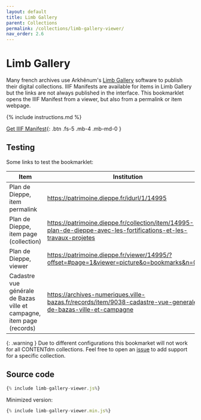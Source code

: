 ```yaml
---
layout: default
title: Limb Gallery
parent: Collections
permalink: /collections/limb-gallery-viewer/
nav_order: 2.6
---
```

# Limb Gallery
Many french archives use Arkhênum's [Limb Gallery](https://limbgallery.com/) software to publish their digital collections. IIIF Manifests are available for items in Limb Gallery but the links are not always published in the interface. This bookmarklet opens the IIIF Manifest from a viewer, but also from a permalink or item webpage.

{% include instructions.md %}

<a href="{% include limb-gallery-viewer.min.js%}">Get IIIF Manifest</a>{: .btn .fs-5 .mb-4 .mb-md-0 }

## Testing
Some links to test the bookmarklet:

| Item                                                                  | Institution                                                                                                       |
|-----------------------------------------------------------------------|-------------------------------------------------------------------------------------------------------------------|
| Plan de Dieppe, item permalink                                        | https://patrimoine.dieppe.fr/idurl/1/14995                                                                        |
| Plan de Dieppe, item page (collection)                                | https://patrimoine.dieppe.fr/collection/item/14995-plan-de-dieppe-avec-les-fortifications-et-les-travaux-projetes |
| Plan de Dieppe, viewer                                                | https://patrimoine.dieppe.fr/viewer/14995/?offset=#page=1&viewer=picture&o=bookmarks&n=0&q=                       |
| Cadastre vue générale de Bazas ville et campagne, item page (records) | https://archives-numeriques.ville-bazas.fr/records/item/9038-cadastre-vue-generale-de-bazas-ville-et-campagne     |

{: .warning }
Due to different configurations this bookmarket will not work for all CONTENTdm collections. Feel free to open an [issue](https://github.com/sammeltassen/iiif-bookmarklets/issues/new) to add support for a specific collection.

## Source code

```js
{% include limb-gallery-viewer.js%}
```

Minimized version:

```js
{% include limb-gallery-viewer.min.js%}
```